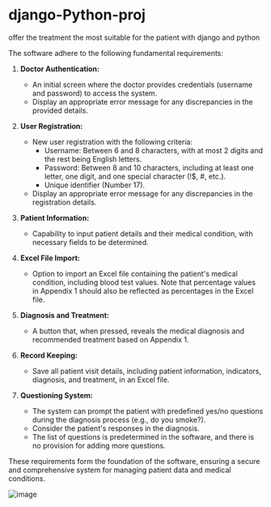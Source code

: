 # django-Python-proj
offer the treatment the most suitable for the patient with django and python

The software adhere to the following fundamental requirements:

1. **Doctor Authentication:**
   - An initial screen where the doctor provides credentials (username and password) to access the system.
   - Display an appropriate error message for any discrepancies in the provided details.

2. **User Registration:**
   - New user registration with the following criteria:
     - Username: Between 6 and 8 characters, with at most 2 digits and the rest being English letters.
     - Password: Between 8 and 10 characters, including at least one letter, one digit, and one special character (!$, #, etc.).
     - Unique identifier (Number 17).
   - Display an appropriate error message for any discrepancies in the registration details.

3. **Patient Information:**
   - Capability to input patient details and their medical condition, with necessary fields to be determined.
   
4. **Excel File Import:**
   - Option to import an Excel file containing the patient's medical condition, including blood test values. Note that percentage values in Appendix 1 should also be reflected as percentages in the Excel file.

5. **Diagnosis and Treatment:**
   - A button that, when pressed, reveals the medical diagnosis and recommended treatment based on Appendix 1.

6. **Record Keeping:**
   - Save all patient visit details, including patient information, indicators, diagnosis, and treatment, in an Excel file.

7. **Questioning System:**
   - The system can prompt the patient with predefined yes/no questions during the diagnosis process (e.g., do you smoke?).
   - Consider the patient's responses in the diagnosis.
   - The list of questions is predetermined in the software, and there is no provision for adding more questions.

These requirements form the foundation of the software, ensuring a secure and comprehensive system for managing patient data and medical conditions.

![image](https://github.com/OrtalNosik/django-Python-proj/assets/93153515/e893b7cc-5227-49f0-bda5-531c2c7ca9dc)
